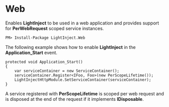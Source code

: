 # Web #

Enables **LightInject** to be used in a web application and provides support for **PerWebRequest** scoped service instances.

<div class="nuget-badge" >
   <p>
         <code>PM&gt; Install-Package LightInject.Web </code>
   </p>
</div>

The following example shows how to enable **LightInject** in the **Application_Start** event.

	protected void Application_Start()
    {
		var serviceContainer = new ServiceContainer();            
		serviceContainer.Register<IFoo, Foo>(new PerScopeLifetime()); 
		LightInjectHttpModule.SetServiceContainer(serviceContainer);		
	}

A service	 registered with **PerScopeLifetime** is scoped per web request and is disposed at the end of the request if it implements **IDisposable**.